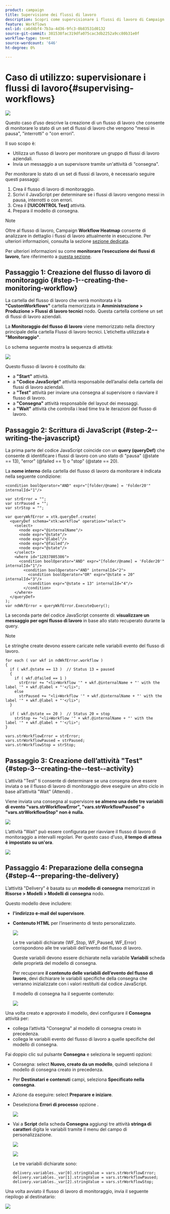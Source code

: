 ```yaml
---
product: campaign
title: Supervisione dei flussi di lavoro
description: Scopri come supervisionare i flussi di lavoro di Campaign
feature: Workflows
exl-id: ca6d4bf4-7b3a-4d36-9fc3-0b83531d0132
source-git-commit: 381538fac319dfa075cac3db2252a9cc80b31e0f
workflow-type: tm+mt
source-wordcount: '646'
ht-degree: 0%

---
```


# Caso di utilizzo: supervisionare i flussi di lavoro{#supervising-workflows}

![](../../assets/v7-only.svg)

Questo caso d’uso descrive la creazione di un flusso di lavoro che consente di monitorare lo stato di un set di flussi di lavoro che vengono &quot;messi in pausa&quot;, &quot;interrotti&quot; o &quot;con errori&quot;.

Il suo scopo è:

* Utilizza un flusso di lavoro per monitorare un gruppo di flussi di lavoro aziendali.
* Invia un messaggio a un supervisore tramite un&#39;attività di &quot;consegna&quot;.

Per monitorare lo stato di un set di flussi di lavoro, è necessario seguire questi passaggi:

1. Crea il flusso di lavoro di monitoraggio.
1. Scrivi il JavaScript per determinare se i flussi di lavoro vengono messi in pausa, interrotti o con errori.
1. Crea il **[!UICONTROL Test]** attività.
1. Prepara il modello di consegna.

>[!NOTE]
>
>Oltre al flusso di lavoro, Campaign **Workflow Heatmap** consente di analizzare in dettaglio i flussi di lavoro attualmente in esecuzione. Per ulteriori informazioni, consulta la sezione [sezione dedicata](heatmap.md).
>
>Per ulteriori informazioni su come **monitorare l’esecuzione dei flussi di lavoro**, fare riferimento a [questa sezione](monitoring-workflow-execution.md).

## Passaggio 1: Creazione del flusso di lavoro di monitoraggio {#step-1--creating-the-monitoring-workflow}

La cartella del flusso di lavoro che verrà monitorata è la **&quot;CustomWorkflows&quot;** cartella memorizzata in **Amministrazione > Produzione > Flussi di lavoro tecnici** nodo. Questa cartella contiene un set di flussi di lavoro aziendali.

La **Monitoraggio del flusso di lavoro** viene memorizzato nella directory principale della cartella Flussi di lavoro tecnici. L’etichetta utilizzata è **&quot;Monitoraggio&quot;**.

Lo schema seguente mostra la sequenza di attività:

![](assets/uc_monitoring_workflow_overview.png)

Questo flusso di lavoro è costituito da:

* a **&quot;Start&quot;** attività.
* a **&quot;Codice JavaScript&quot;** attività responsabile dell’analisi della cartella dei flussi di lavoro aziendali.
* a **&quot;Test&quot;** attività per inviare una consegna al supervisore o riavviare il flusso di lavoro.
* a **&quot;Consegna&quot;** attività responsabile del layout dei messaggi.
* a **&quot;Wait&quot;** attività che controlla i lead time tra le iterazioni del flusso di lavoro.

## Passaggio 2: Scrittura di JavaScript {#step-2--writing-the-javascript}

La prima parte del codice JavaScript coincide con un **query (queryDef)** che consente di identificare i flussi di lavoro con uno stato di &quot;pausa&quot; (@state == 13), &quot;error&quot; (@failed == 1) o &quot;stop&quot; (@state == 20).

La **nome interno** della cartella del flusso di lavoro da monitorare è indicata nella seguente condizione:

```
<condition boolOperator="AND" expr="[folder/@name] = 'Folder20'" internalId="1"/>
```

```
var strError = "";
var strPaused = "";
var strStop = "";

var queryWkfError = xtk.queryDef.create(
  <queryDef schema="xtk:workflow" operation="select">
    <select>
      <node expr="@internalName"/>
      <node expr="@state"/>
      <node expr="@label"/>
      <node expr="@failed"/>
      <node expr="@state"/>   
    </select>
    <where id="12837805386">
      <condition boolOperator="AND" expr="[folder/@name] = 'Folder20'" internalId="1"/>
        <condition boolOperator="AND" internalId="2">
          <condition boolOperator="OR" expr="@state = 20" internalId="3"/>
          <condition expr="@state = 13" internalId="4"/>
        </condition>  
    </where>
  </queryDef>
);
var ndWkfError = queryWkfError.ExecuteQuery(); 
```

La seconda parte del codice JavaScript consente di: **visualizzare un messaggio per ogni flusso di lavoro** in base allo stato recuperato durante la query.

>[!NOTE]
>
>Le stringhe create devono essere caricate nelle variabili evento del flusso di lavoro.

```
for each ( var wkf in ndWkfError.workflow ) 
{
  if ( wkf.@state == 13 )  // Status 13 = paused
  {
    if ( wkf.@failed == 1 )
      strError += "<li>Workflow '" + wkf.@internalName + "' with the label '" + wkf.@label + "'</li>";
    else
      strPaused += "<li>Workflow '" + wkf.@internalName + "' with the label '" + wkf.@label + "'</li>";
  }
  
  if ( wkf.@state == 20 )  // Status 20 = stop
    strStop += "<li>Workflow '" + wkf.@internalName + "' with the label '" + wkf.@label + "'</li>";
}

vars.strWorkflowError = strError;
vars.strWorkflowPaused = strPaused;
vars.strWorkflowStop = strStop;
```

## Passaggio 3: Creazione dell’attività &quot;Test&quot; {#step-3--creating-the--test--activity}

L’attività &quot;Test&quot; ti consente di determinare se una consegna deve essere inviata o se il flusso di lavoro di monitoraggio deve eseguire un altro ciclo in base all’attività &quot;Wait&quot; (Attendi) .

Viene inviata una consegna al supervisore **se almeno una delle tre variabili di evento &quot;vars.strWorkflowError&quot;, &quot;vars.strWorkflowPaused&quot; o &quot;vars.strWorkflowStop&quot; non è nulla.**

![](assets/uc_monitoring_workflow_test.png)

L’attività &quot;Wait&quot; può essere configurata per riavviare il flusso di lavoro di monitoraggio a intervalli regolari. Per questo caso d&#39;uso, **il tempo di attesa è impostato su un&#39;ora**.

![](assets/uc_monitoring_workflow_attente.png)

## Passaggio 4: Preparazione della consegna {#step-4--preparing-the-delivery}

L’attività &quot;Delivery&quot; è basata su un **modello di consegna** memorizzati in **Risorse > Modelli > Modelli di consegna** nodo.

Questo modello deve includere:

* **l&#39;indirizzo e-mail del supervisore**.
* **Contenuto HTML** per l’inserimento di testo personalizzato.

   ![](assets/uc_monitoring_workflow_variables_diffusion.png)

   Le tre variabili dichiarate (WF_Stop, WF_Paused, WF_Error) corrispondono alle tre variabili dell’evento del flusso di lavoro.

   Queste variabili devono essere dichiarate nella variabile **Variabili** scheda delle proprietà del modello di consegna.

   Per recuperare **il contenuto delle variabili dell’evento del flusso di lavoro**, devi dichiarare le variabili specifiche della consegna che verranno inizializzate con i valori restituiti dal codice JavaScript.

   Il modello di consegna ha il seguente contenuto:

   ![](assets/uc_monitoring_workflow_model_diffusion.png)

Una volta creato e approvato il modello, devi configurare il **Consegna** attività per:

* collega l’attività &quot;Consegna&quot; al modello di consegna creato in precedenza.
* collega le variabili evento del flusso di lavoro a quelle specifiche del modello di consegna.

Fai doppio clic sul pulsante **Consegna** e seleziona le seguenti opzioni:

* Consegna: select **Nuovo, creato da un modello**, quindi seleziona il modello di consegna creato in precedenza.
* Per **Destinatari e contenuti** campi, seleziona **Specificato nella consegna**.
* Azione da eseguire: select **Preparare e iniziare**.
* Deseleziona **Errori di processo** opzione .

   ![](assets/uc_monitoring_workflow_optionmodel.png)

* Vai a **Script** della scheda **Consegna** aggiungi tre attività **stringa di caratteri** digita le variabili tramite il menu del campo di personalizzazione.

   ![](assets/uc_monitoring_workflow_selectlinkvariables.png)

   ![](assets/uc_monitoring_workflow_linkvariables.png)

   Le tre variabili dichiarate sono:

   ```
   delivery.variables._var[0].stringValue = vars.strWorkflowError;
   delivery.variables._var[1].stringValue = vars.strWorkflowPaused;
   delivery.variables._var[2].stringValue = vars.strWorkflowStop; 
   ```

Una volta avviato il flusso di lavoro di monitoraggio, invia il seguente riepilogo al destinatario:

![](assets/uc_monitoring_workflow_mailfinal.png)
